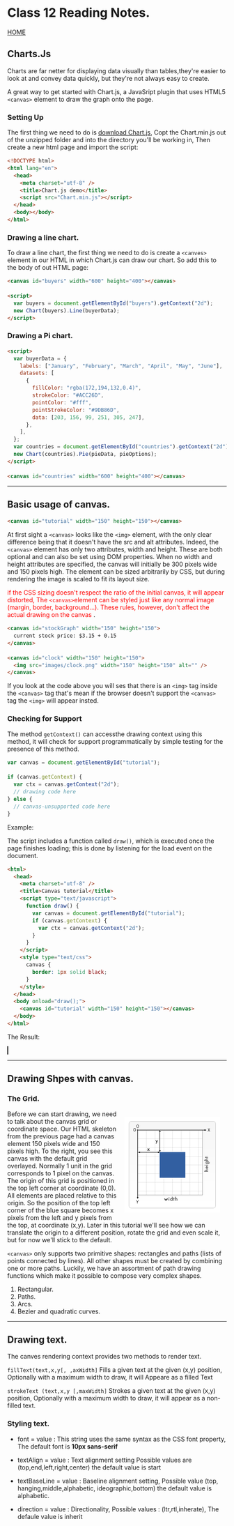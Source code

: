 # Class 12 Reading Notes.

[HOME](https://sayefdeen.github.io/reading-notes201/)

## Charts.Js

Charts are far netter for displaying data visually than tables,they're easier to look at and convey data quickly, but they're not always easy to create.

A great way to get started with Chart.js, a JavaSript plugin that uses HTML5 `<canvas>` element to draw the graph onto the page.

### Setting Up

The first thing we need to do is [download Chart.js](https://github.com/chartjs/Chart.js), Copt the Chart.min.js out of the unzipped folder and into the directory you'll be working in, Then create a new html page and import the script:

```html
<!DOCTYPE html>
<html lang="en">
  <head>
    <meta charset="utf-8" />
    <title>Chart.js demo</title>
    <script src="Chart.min.js"></script>
  </head>
  <body></body>
</html>
```

### Drawing a line chart.

To draw a line chart, the first thing we need to do is create a `<canves>` element in our HTML in which Chart.js can draw our chart. So add this to the body of out HTML page:

```html
<canvas id="buyers" width="600" height="400"></canvas>

<script>
  var buyers = document.getElementById("buyers").getContext("2d");
  new Chart(buyers).Line(buyerData);
</script>
```

### Drawing a Pi chart.

```html
<script>
  var buyerData = {
    labels: ["January", "February", "March", "April", "May", "June"],
    datasets: [
      {
        fillColor: "rgba(172,194,132,0.4)",
        strokeColor: "#ACC26D",
        pointColor: "#fff",
        pointStrokeColor: "#9DB86D",
        data: [203, 156, 99, 251, 305, 247],
      },
    ],
  };
  var countries = document.getElementById("countries").getContext("2d");
  new Chart(countries).Pie(pieData, pieOptions);
</script>

<canvas id="countries" width="600" height="400"></canvas>
```

---

## Basic usage of canvas.

```html
<canvas id="tutorial" width="150" height="150"></canvas>
```

At first sight a `<canvas>` looks like the `<img>` element, with the only clear difference being that it doesn't have the src and alt attributes. Indeed, the `<canvas>` element has only two attributes, width and height. These are both optional and can also be set using DOM properties. When no width and height attributes are specified, the canvas will initially be 300 pixels wide and 150 pixels high. The element can be sized arbitrarily by CSS, but during rendering the image is scaled to fit its layout size.

<span style="color:red;"> if the CSS sizing doesn't respect the ratio of the initial canvas, it will appear distorted, The `<canvas>`element can be styled just like any normal image (margin, border, background…). These rules, however, don't affect the actual drawing on the canvas </span>.

```html
<canvas id="stockGraph" width="150" height="150">
  current stock price: $3.15 + 0.15
</canvas>

<canvas id="clock" width="150" height="150">
  <img src="images/clock.png" width="150" height="150" alt="" />
</canvas>
```

If you look at the code above you will ses that there is an `<img>` tag inside the `<canvas>` tag that's mean if the browser doesn't support the `<canvas>` tag the `<img>` will appear insted.

### Checking for Support

The method `getContext()` can accessthe drawing context using this method, it will check for support programmatically by simple testing for the presence of this method.

```javascript
var canvas = document.getElementById("tutorial");

if (canvas.getContext) {
  var ctx = canvas.getContext("2d");
  // drawing code here
} else {
  // canvas-unsupported code here
}
```

Example:

The script includes a function called `draw()`, which is executed once the page finishes loading; this is done by listening for the load event on the document.

```html
<html>
  <head>
    <meta charset="utf-8" />
    <title>Canvas tutorial</title>
    <script type="text/javascript">
      function draw() {
        var canvas = document.getElementById("tutorial");
        if (canvas.getContext) {
          var ctx = canvas.getContext("2d");
        }
      }
    </script>
    <style type="text/css">
      canvas {
        border: 1px solid black;
      }
    </style>
  </head>
  <body onload="draw();">
    <canvas id="tutorial" width="150" height="150"></canvas>
  </body>
</html>
```

The Result:

<html>
  <head>
    <meta charset="utf-8" />
    <title>Canvas tutorial</title>
    <script type="text/javascript">
      function draw() {
        var canvas = document.getElementById("tutorial");
        if (canvas.getContext) {
          var ctx = canvas.getContext("2d");
        }
      }
    </script>
    <style type="text/css">
      canvas {
        border: 1px solid black;
      }
    </style>
  </head>
  <body onload="draw();">
    <canvas id="tutorial" width="150" height="150"></canvas>
  </body>
</html>

---

## Drawing Shpes with canvas.

### The Grid.

<img src="img/grid.png" style="float:right; margin: 15px" />
Before we can start drawing, we need to talk about the canvas grid or coordinate space. Our HTML skeleton from the previous page had a canvas element 150 pixels wide and 150 pixels high. To the right, you see this canvas with the default grid overlayed. Normally 1 unit in the grid corresponds to 1 pixel on the canvas. The origin of this grid is positioned in the top left corner at coordinate (0,0). All elements are placed relative to this origin. So the position of the top left corner of the blue square becomes x pixels from the left and y pixels from the top, at coordinate (x,y). Later in this tutorial we'll see how we can translate the origin to a different position, rotate the grid and even scale it, but for now we'll stick to the default.

`<canvas>` only supports two primitive shapes: rectangles and paths (lists of points connected by lines). All other shapes must be created by combining one or more paths. Luckily, we have an assortment of path drawing functions which make it possible to compose very complex shapes.

1. Rectangular.
2. Paths.
3. Arcs.
4. Bezier and quadratic curves.

---

## Drawing text.

The canves rendering context provides two methods to render text.

`fillText(text,x,y[, ,axWidth]`
Fills a given text at the given (x,y) position, Optionally with a maximum width to draw, it will Appeare as a filled Text

`strokeText (text,x,y [,maxWidth]`
Strokes a given text at the given (x,y) position, Optionally with a maximum width to draw, it will appear as a non-filled text.

### Styling text.

- font = value : This string uses the same syntax as the CSS font property, The default font is **10px sans-serif**

- textAlign = value : Text alignment setting Possible values are (top,end,left,right,center) the default value is start

- textBaseLine = value : Baseline alignment setting, Possible value (top, hanging,middle,alphabetic, ideographic,bottom) the default value is alphabetic.

- direction = value : Directionality, Possible values : (ltr,rtl,inherate), The defaule value is inherit
